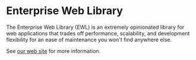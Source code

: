 # Enterprise Web Library

The Enterprise Web Library (EWL) is an extremely opinionated library for web applications that trades off performance, scalability, and development flexibility for an ease of maintenance you won't find anywhere else.

See [our web site](http://enterpriseweblibrary.org/) for more information.